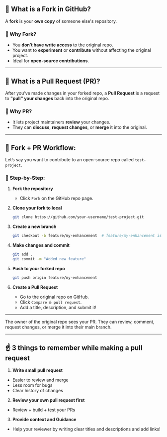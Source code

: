 
## 🍴 **What is a Fork in GitHub?**

A **fork** is your **own copy** of someone else's repository.

### 🔹 Why Fork?
- You **don’t have write access** to the original repo.
- You want to **experiment** or **contribute** without affecting the original project.
- Ideal for **open-source contributions**.

---

## 🔄 **What is a Pull Request (PR)?**

After you’ve made changes in your forked repo, a **Pull Request** is a request to **"pull" your changes** back into the original repo.

### 🔹 Why PR?
- It lets project maintainers **review** your changes.
- They can **discuss**, **request changes**, or **merge** it into the original.

---

## 🧪 **Fork + PR Workflow:**

Let’s say you want to contribute to an open-source repo called `test-project`.

### 👣 Step-by-Step:

1. **Fork the repository**  
   - Click `Fork` on the GitHub repo page.

2. **Clone your fork to local**  
   ```bash
   git clone https://github.com/your-username/test-project.git
   ```

3. **Create a new branch**  
   ```bash
   git checkout -b feature/my-enhancement  # feature/my-enhancement is the name of the new branch
   ```

4. **Make changes and commit**  
   ```bash
   git add .
   git commit -m "Added new feature"
   ```

5. **Push to your forked repo**  
   ```bash
   git push origin feature/my-enhancement
   ```

6. **Create a Pull Request**  
   - Go to the original repo on GitHub.
   - Click `Compare & pull request`.
   - Add a title, description, and submit it!

---

The owner of the original repo sees your PR.
They can review, comment, request changes, or merge it into their main branch.

---

## ☝️ 3 things to remember while making a pull request

1. **Write small pull request**
  - Easier to review and merge
  - Less room for bugs
  - Clear history of changes

2. **Review your own pull request first**
  - Review + build + test your PRs

3. **Provide context and Guidance**
  - Help your reviewer by writing clear titles and descriptions and add links!